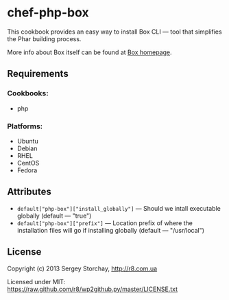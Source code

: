 chef-php-box
============

This cookbook provides an easy way to install Box CLI — tool that simplifies the Phar building process.

More info about Box itself can be found at [Box homepage](http://box-project.org).

Requirements
------------

### Cookbooks:

* php

### Platforms:

* Ubuntu
* Debian
* RHEL
* CentOS
* Fedora

Attributes
----------

* `default["php-box"]["install_globally"]` — Should we intall executable globally (default — "true")
* `default["php-box"]["prefix"]` — Location prefix of where the installation files will go if installing globally (default — "/usr/local")

License
-------

Copyright (c) 2013 Sergey Storchay, http://r8.com.ua

Licensed under MIT:
https://raw.github.com/r8/wp2github.py/master/LICENSE.txt
